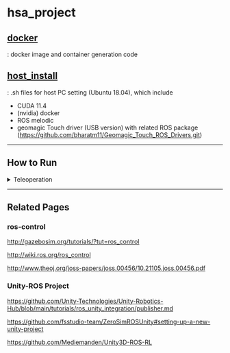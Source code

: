 # hsa_project
## [docker](https://github.com/hoo223/hsa_project/tree/master/docker)
: docker image and container generation code

## [host_install](https://github.com/hoo223/hsa_project/tree/master/host_install)
: .sh files for host PC setting (Ubuntu 18.04), which include
* CUDA 11.4
* (nvidia) docker    
* ROS melodic    
* geomagic Touch driver (USB version) with related ROS package (https://github.com/bharatm11/Geomagic_Touch_ROS_Drivers.git)   

***

## How to Run
<details>
<summary>Teleoperation</summary>
  
1. Gazebo
    * Host PC (Terminal 1)
        ```
        hp
        haptic
        ```
    * ros container (Terminal 2~4)
        ```
        ursim
        interface_v
        teleop
        ```

2. Unity
    * Host PC (Terminal 1)
        ```
        hp
        haptic
        ```
    * unity contatiner (Terminal 2)
        ```
        unity
        ```
        run the project and start 
    * ros container (Terminal 3~7)
        ```
        ut
        controller
        uhi
        interface_v
        teleop
        ```
        
3. Real UR10
    * Host PC (Terminal 1)
        ```
        hp
        haptic
        ```
    * ur10 contatiner (Terminal 2)
        ```
        ur10_tcp
        ```
    * Teachpendent   
        1) run program   
        2) load program -> ExternalControl.urp   
        3) play button   
    * ros container (Terminal 3~7)
        ```
        interface_r
        teleop
        ```
</details>

***

## Related Pages
### ros-control
http://gazebosim.org/tutorials/?tut=ros_control

http://wiki.ros.org/ros_control

http://www.theoj.org/joss-papers/joss.00456/10.21105.joss.00456.pdf

### Unity-ROS Project
https://github.com/Unity-Technologies/Unity-Robotics-Hub/blob/main/tutorials/ros_unity_integration/publisher.md

https://github.com/fsstudio-team/ZeroSimROSUnity#setting-up-a-new-unity-project

https://github.com/Mediemanden/Unity3D-ROS-RL
